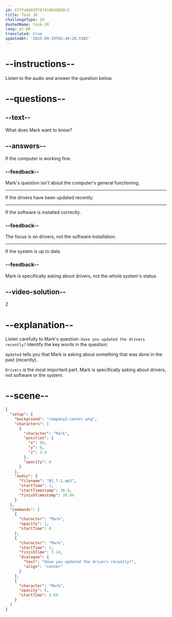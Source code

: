```yaml
---
id: 677fa04029767410649850c3
title: Task 30
challengeType: 19
dashedName: task-30
lang: pt-BR
translated: true
updatedAt: '2025-09-29T05:49:20.530Z'
---
```


<!-- (audio) Mark: Have you updated the drivers recently? -->

# --instructions--

Listen to the audio and answer the question below.

# --questions--

## --text--

What does Mark want to know?

## --answers--

If the computer is working fine.

### --feedback--

Mark's question isn't about the computer's general functioning.

---

If the drivers have been updated recently.

---

If the software is installed correctly.

### --feedback--

The focus is on drivers, not the software installation.

---

If the system is up to date.

### --feedback--

Mark is specifically asking about drivers, not the whole system's status.

## --video-solution--

2

# --explanation--

Listen carefully to Mark's question: `Have you updated the drivers recently?` Identify the key words in the question:

`Updated` tells you that Mark is asking about something that was done in the past (recently).

`Drivers` is the most important part. Mark is specifically asking about drivers, not software or the system.

# --scene--

```json
{
  "setup": {
    "background": "company2-center.png",
    "characters": [
      {
        "character": "Mark",
        "position": {
          "x": 50,
          "y": 0,
          "z": 1.4
        },
        "opacity": 0
      }
    ],
    "audio": {
      "filename": "B1_7-1.mp3",
      "startTime": 1,
      "startTimestamp": 36.9,
      "finishTimestamp": 39.04
    }
  },
  "commands": [
    {
      "character": "Mark",
      "opacity": 1,
      "startTime": 0
    },
    {
      "character": "Mark",
      "startTime": 1,
      "finishTime": 3.14,
      "dialogue": {
        "text": "Have you updated the drivers recently?",
        "align": "center"
      }
    },
    {
      "character": "Mark",
      "opacity": 0,
      "startTime": 3.64
    }
  ]
}
```
